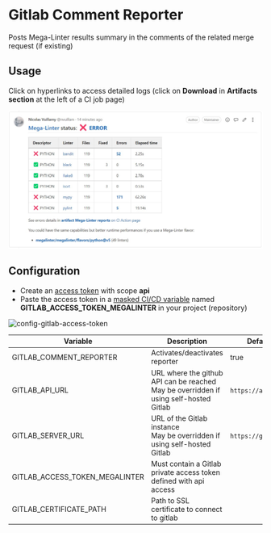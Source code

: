 <!-- markdownlint-disable MD013 MD033 MD041 -->
# Gitlab Comment Reporter

Posts Mega-Linter results summary in the comments of the related merge request (if existing)

## Usage

Click on hyperlinks to access detailed logs (click on **Download** in **Artifacts section** at the left of a CI job page)

![Screenshot](../assets/images/GitlabCommentReporter.jpg)

## Configuration

- Create an [access token](https://docs.gitlab.com/ee/user/profile/personal_access_tokens.html#create-a-personal-access-token) with scope **api**
- Paste the access token in a [masked CI/CD variable](https://docs.gitlab.com/ee/ci/variables/#add-a-cicd-variable-to-a-project) named **GITLAB_ACCESS_TOKEN_MEGALINTER** in your project (repository)

![config-gitlab-access-token](https://user-images.githubusercontent.com/17500430/151674446-1bcb1420-d9aa-4ae1-aaae-dcf51afb36ab.gif)

| Variable                       | Description                                                                               | Default value            |
|--------------------------------|-------------------------------------------------------------------------------------------|--------------------------|
| GITLAB_COMMENT_REPORTER        | Activates/deactivates reporter                                                            | true                     |
| GITLAB_API_URL                 | URL where the github API can be reached<br/>May be overridden if using self-hosted Gitlab | `https://api.gitlab.com` |
| GITLAB_SERVER_URL              | URL of the Gitlab instance<br/>May be overridden if using self-hosted Gitlab              | `https://gitlab.com`     |
| GITLAB_ACCESS_TOKEN_MEGALINTER | Must contain a Gitlab private access token defined with api access                        | <!-- -->                 |
| GITLAB_CERTIFICATE_PATH        | Path to SSL certificate to connect to gitlab                                              | <!-- -->                 |



